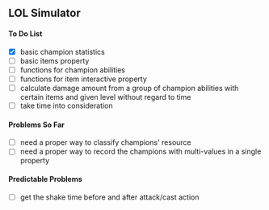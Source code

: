 ## LOL Simulator

#### To Do List
- [x] basic champion statistics
- [ ] basic items property 
- [ ] functions for champion abilities
- [ ] functions for item interactive property
- [ ] calculate damage amount from a group of champion abilities
 with certain items and given level without regard to time
- [ ] take time into consideration

#### Problems So Far 
- [ ] need a proper way to classify champions' resource
- [ ] need a proper way to record the champions with multi-values in a single property

#### Predictable Problems
- [ ] get the shake time before and after attack/cast action
